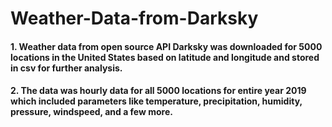 # Weather-Data-from-Darksky

#### 1. Weather data from open source API Darksky was downloaded for 5000 locations in the United States based on latitude and longitude and stored in csv for further analysis.
#### 2. The data was hourly data for all 5000 locations for entire year 2019 which included parameters like temperature, precipitation, humidity, pressure, windspeed, and a few more.

